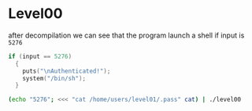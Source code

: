 # Level00

after decompilation we can see that the program launch a shell if input is `5276`

```c
if (input == 5276)
  {
    puts("\nAuthenticated!");
    system("/bin/sh");
  }
```

```bash
(echo "5276"; <<< "cat /home/users/level01/.pass" cat) | ./level00
```
